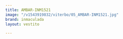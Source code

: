 ```yaml
---
title: AMBAR-INM1521
image: "/v1543919832/viterbo/05_AMBAR-INM1521.jpg"
brand: inmaculada
layout: vestito

---
```

